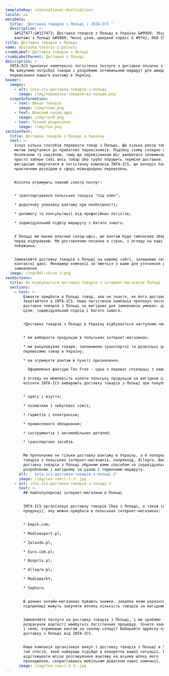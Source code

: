 ```yaml
---
templateKey: international-destinations
locale: ua
metaData:
  title: 'Доставка товарів з Польщі | INTA-ICS '
  description: >-
    &#127477;&#127473; Доставка товарів з Польщі в Україну &#9989; Збірні
    вантажі з Польщі &#9989; Чесні ціни, швидкий сервіс & #9742; 068 5555 999
title: Доставка товарів з Польщі
name: dostavka-tovariv-z-polschi
crumbLabel: Доставка товарів з Польщі
crumbLabelParent: Доставка з Польщі
description: >-
  INTA-ICS пропонує комплексні логістичні послуги з доставки посилок з Польщі.
  Ми викупимо потрібні товари і розробимо оптимальний маршрут для швидкого
  перевезення вашого вантажу в Україну.
header:
  images:
    - alt: inta-ics-доставка-товарів-з-польщі
      image: /img/перевозка-товаров-из-польши.png
  scopeInformation:
    - text: Викуп товарів
      image: /img/time.png
    - text: Власний склад-офіс
      image: /img/card.png
    - text: Точний розрахунок
      image: /img/lov.png
sectionText:
  title: Доставка товарів з Польщі в Україну
  text: >-
    Існує кілька способів перевезти товар з Польщі. Ще кілька років тому з цією
    метою зверталися до приватних перевізників. Подібну схему складно назвати
    безпечною та надійною, тому що перевізником міг виявитися зловмисник, який
    просто забере собі весь товар або грубо порушить терміни доставки. Сьогодні
    вигідніше звертатися в логістичну компанію INTA-ICS, що володіє багаторічним
    практичним досвідом в сфері міжнародних перевезень.


    Клієнти отримують повний спектр послуг:


    * транспортування польських товарів "під ключ";

    * додаткову упаковку вантажу при необхідності;

    * допомогу та консультації від професійних логістів;

    * індивідуальний підбір маршруту і багато іншого.


    У Польщі ми маємо власний склад-офіс, де вантаж буде тимчасово зберігатися
    перед відправкою. Ми доставляємо посилки в строк, з огляду на ваші вимоги і
    побажання.


    Замовляйте доставку товарів з Польщі на нашому сайті, залишивши свої
    контактні дані. Менеджер компанії зв'яжеться з вами для уточнення деталей
    замовлення.
  image: /img/001-china 3.png
seoSections:
  title: Як відбувається доставка товарів з інтернет-магазинів Польщі
  sections:
    - text: >-
        Бажаєте придбати в Польщі товар, але не знаєте, як його доставити?
        Звертайтеся в INTA-ICS. Наша логістична компанія пропонує послуги з
        доставки товарів з Польщі на вигідних для замовників умовах: доступні
        ціни, індивідуальний підхід і багато іншого.


        *Доставка товарів з Польщі в Україну відбувається наступним чином:*


        * ви вибираєте продукцію в польських інтернет-магазинах;

        * ми викуповуємо товари, заповнюємо транспортні та дозвільні документи,
        перевозимо товар в Україну;

        * ви отримуєте вантаж в пункті призначення.

          Оформлення фактури Tax Free - одна з переваг співпраці з нашою компанією. На кожен куплений польський товар нараховується податок VAT (ПДВ) в розмірі від 5 до 23%. Однак податкові зобов'язання нараховуються тільки всередині країни. Тобто при доставці товарів з Польщі оптом клієнти можуть істотно заощадити,  так як мають право на повернення податку.

        З огляду на можливість купити польську продукцію за вигідною ціною,
        клієнти INTA-ICS вибирають доставку товарів з Польщі при покупці:


        * одягу і взуття;

        * косметики і побутової хімії;

        * гаджетів і електроніки;

        * промислового обладнання;

        * інструментів і автомобільних деталей;

        * транспортних засобів.


        Ми пропонуємо не тільки доставку вантажу в Україну, а й попередній викуп
        товарів з польських інтернет-магазинів, наприклад, Allegro. Виконуємо
        доставку товарів з Польщі обраним вами способом за індивідуально
        розробленим і вигідному за ціною і термінами маршруту.
      alt: ' inta-ics-доставка-товарів-з-польщі-2'
      image: /img/сео-текст-1-3-.jpg
    - alt: inta-ics-доставка-товарів-з-польщі-3
      text: >-
        ## Найпопулярніші інтернет-магазини в Польщі


        INTA-ICS організовує доставку товарів Ikea з Польщі, а також іншої
        продукції, яку можна придбати в польських інтернет-магазинах:


        * Empik.com;

        * Mediaexpert.pl;

        * Zalando.pl;

        * Euro.com.pl;

        * Bonprix.pl;

        * Allegro.pl;

        * Mediamarkt;

        * Sephora.


        В данних онлайн-магазинах бувають знижки, завдяки яким українські
        підприємці можуть закупити велику кількість товарів за вигідними цінами.


        Замовляйте послуги на доставку товарів з Польщі, і ми зробимо точний
        розрахунок вартості майбутніх логістичних процедур. Хочете заощадити час
        і сили, отримавши вантаж на своєму складі? Вибирайте адресну кур'єрську
        доставку з Польщі від INTA-ICS.


        Наша компанія організовує викуп і доставку товарів з Польщі в Україну у
        той спосіб, який найкраще підійде в конкретно вашої ситуації. Ви зможете
        відстежувати місце розташування вантажу на всьому шляху його
        проходження, скориставшись мобільним додатком нашої компанії.
      image: /img/сео-текст-2-3-.jpg
---
```

